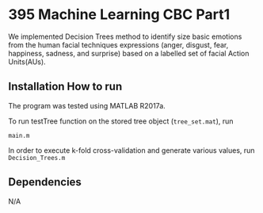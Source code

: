 # 395 Machine Learning CBC Part1

We implemented Decision Trees method to identify size basic emotions from the human facial techniques expressions (anger, disgust, fear, happiness, sadness, and surprise) 
based on a labelled set of facial Action Units(AUs).

## Installation How to run
The program was tested using MATLAB R2017a. 

To run testTree function on the stored tree object (`tree_set.mat`), run

`main.m`

In order to execute k-fold cross-validation and generate various values, run
`Decision_Trees.m`

## Dependencies
N/A